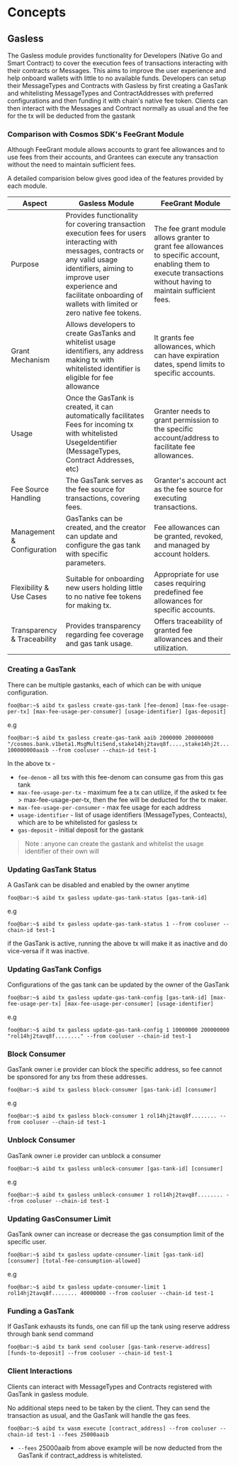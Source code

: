 <!--
order: 1
-->

# Concepts

## Gasless

The Gasless module provides functionality for Developers (Native Go and Smart Contract) to cover the execution fees of transactions interacting with their contracts or Messages. This aims to improve the user experience and help onboard wallets with little to no available funds.
Developers can setup their MessageTypes and Contracts with Gasless by first creating a GasTank and whitelisting MessageTypes and ContractAddresses with preferred configurations and then funding it with chain's native fee token.
Clients can then interact with the Messages and Contract normally as usual and the fee for the tx will be deducted from the gastank

### Comparison with Cosmos SDK's FeeGrant Module

Although FeeGrant module allows accounts to grant fee allowances and to use fees from their accounts, and Grantees can execute any transaction without the need to maintain sufficient fees.

A detailed comparision below gives good idea of the features provided by each module.

| Aspect | Gasless Module | FeeGrant Module |
| ------ | -------------- | --------------- |
| Purpose                | Provides functionality for covering transaction execution fees for users interacting with messages, contracts or any valid usage identifiers, aiming to improve user experience and facilitate onboarding of wallets with limited or zero native fee tokens. | The fee grant module allows granter to grant fee allowances to specific account, enabling them to execute transactions without having to maintain sufficient fees. |
| Grant Mechanism        | Allows developers to create GasTanks and whitelist usage identifiers, any address making tx with whitelisted identifier is eligible for fee allowance    | It grants fee allowances, which can have expiration dates, spend limits to specific accounts. |
| Usage | Once the GasTank is created, it can automatically facilitates Fees for incoming tx with whitelisted UsegeIdentifier (MessageTypes, Contract Addresses, etc)  | Granter needs to grant permission to the specific account/address to facilitate fee allowances. |
| Fee Source Handling    | The GasTank serves as the fee source for transactions, covering fees.    | Granter's account act as the fee source for executing transactions.|
| Management & Configuration | GasTanks can be created, and the creator can update and configure the gas tank with specific parameters. | Fee allowances can be granted, revoked, and managed by account holders.  |
| Flexibility & Use Cases | Suitable for onboarding new users holding little to no native fee tokens for making tx. | Appropriate for use cases requiring predefined fee allowances for specific accounts. |
| Transparency & Traceability | Provides transparency regarding fee coverage and gas tank usage.         | Offers traceability of granted fee allowances and their utilization.    |


### Creating a GasTank

There can be multiple gastanks, each of which can be with unique configuration.

```console
foo@bar:~$ aibd tx gasless create-gas-tank [fee-denom] [max-fee-usage-per-tx] [max-fee-usage-per-consumer] [usage-identifier] [gas-deposit]
```

e.g

```console
foo@bar:~$ aibd tx gasless create-gas-tank aaib 2000000 200000000 "/cosmos.bank.v1beta1.MsgMultiSend,stake14hj2tavq8f....,stake14hj2t...." 100000000aaib --from cooluser --chain-id test-1
```

In the above tx -

- `fee-denom` - all txs with this fee-denom can consume gas from this gas tank
- `max-fee-usage-per-tx` - maximum fee a tx can utilize, if the asked tx fee > max-fee-usage-per-tx, then the fee will be deducted for the tx maker.
- `max-fee-usage-per-consumer` - max fee usage for each address
- `usage-identifier` - list of usage identifiers (MessageTypes, Conteacts), which are to be whitelisted for gasless tx
- `gas-deposit` - initial deposit for the gastank

> Note : anyone can create the gastank and whitelist the usage identifier of their own will

### Updating GasTank Status

A GasTank can be disabled and enabled by the owner anytime

```console
foo@bar:~$ aibd tx gasless update-gas-tank-status [gas-tank-id]
```

e.g

```console
foo@bar:~$ aibd tx gasless update-gas-tank-status 1 --from cooluser --chain-id test-1
```

if the GasTank is active, running the above tx will make it as inactive and do vice-versa if it was inactive.

### Updating GasTank Configs

Configurations of the gas tank can be updated by the owner of the GasTank

```console
foo@bar:~$ aibd tx gasless update-gas-tank-config [gas-tank-id] [max-fee-usage-per-tx] [max-fee-usage-per-consumer] [usage-identifier]
```

e.g

```console
foo@bar:~$ aibd tx gasless update-gas-tank-config 1 10000000 200000000 "rol14hj2tavq8f........" --from cooluser --chain-id test-1
```

### Block Consumer

GasTank owner i.e provider can block the specific address, so fee cannot be sponsored for any txs from these addresses.

```console
foo@bar:~$ aibd tx gasless block-consumer [gas-tank-id] [consumer]
```

e.g

```console
foo@bar:~$ aibd tx gasless block-consumer 1 rol14hj2tavq8f........ --from cooluser --chain-id test-1
```

### Unblock Consumer

GasTank owner i.e provider can unblock a consumer

```console
foo@bar:~$ aibd tx gasless unblock-consumer [gas-tank-id] [consumer]
```

e.g

```console
foo@bar:~$ aibd tx gasless unblock-consumer 1 rol14hj2tavq8f........ --from cooluser --chain-id test-1
```

### Updating GasConsumer Limit

GasTank owner can increase or decrease the gas consumption limit of the specific user.

```console
foo@bar:~$ aibd tx gasless update-consumer-limit [gas-tank-id] [consumer] [total-fee-consumption-allowed]
```

e.g

```console
foo@bar:~$ aibd tx gasless update-consumer-limit 1 rol14hj2tavq8f........ 40000000 --from cooluser --chain-id test-1
```

### Funding a GasTank

If GasTank exhausts its funds, one can fill up the tank using reserve address through bank send command

```console
foo@bar:~$ aibd tx bank send cooluser [gas-tank-reserve-address] [funds-to-deposit] --from cooluser --chain-id test-1
```

### Client Interactions

Clients can interact with MessageTypes and Contracts registered with GasTank in gasless module.

No additional steps need to be taken by the client. They can send the transaction as usual, and the GasTank will handle the gas fees.

```console
foo@bar:~$ aibd tx wasm execute [contract_address] --from cooluser --chain-id test-1 --fees 25000aaib
```

- `--fees` 25000aaib from above example will be now deducted from the GasTank if contract_address is whitelisted.

